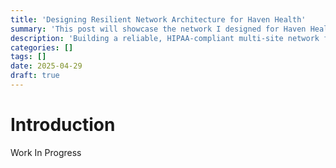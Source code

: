 ```yaml
---
title: 'Designing Resilient Network Architecture for Haven Health'
summary: 'This post will showcase the network I designed for Haven Health, a fictitious healthcare provider, with a focus on security, scalability, and HIPAA compliance.'
description: 'Building a reliable, HIPAA-compliant multi-site network for Haven Health, focusing on scalability, VPNs, network segmentation, and disaster recovery.'
categories: []
tags: []
date: 2025-04-29
draft: true
---
```


# Introduction

Work In Progress